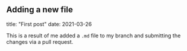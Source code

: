 ## Adding a new file


title: "First post"
date: 2021-03-26


This is a result of me added a `.md` file to my branch and submitting the changes via a pull request. 
